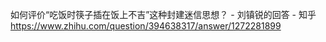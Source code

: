 如何评价“吃饭时筷子插在饭上不吉”这种封建迷信思想？ - 刘镇锐的回答 - 知乎
https://www.zhihu.com/question/394638317/answer/1272281899
